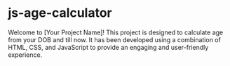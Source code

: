 # js-age-calculator
Welcome to [Your Project Name]! This project is designed to calculate age from your DOB and till now. It has been developed using a combination of HTML, CSS, and JavaScript to provide an engaging and user-friendly experience. 
